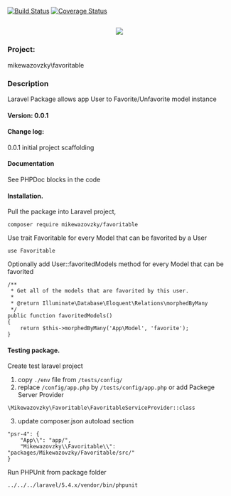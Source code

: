[![Build Status](https://travis-ci.org/mikewazovzky/favoritable.svg?branch=master)](https://travis-ci.org/mikewazovzky/favoritable)
[![Coverage Status](https://coveralls.io/repos/github/mikewazovzky/favoritable/badge.svg?branch=master&foo=bar)](https://coveralls.io/github/mikewazovzky/favoritable?branch=master)

<h2 align="center">
	<img src="https://laravel.com/assets/img/components/logo-laravel.svg">
</h2>

### Project: 
mikewazovzky\favoritable
### Description
Laravel Package allows app User to Favorite/Unfavorite model instance  
#### Version: 0.0.1
#### Change log:  
0.0.1 initial project scaffolding
#### Documentation
See PHPDoc blocks in the code
#### Installation. 
Pull the package into Laravel project,  
```
composer require mikewazovzky/favoritable
```
Use trait Favoritable for every Model that can be favorited by a User
```
use Favoritable
```
Optionally add User::favoritedModels method for every Model that can be favorited 
```
/**
 * Get all of the models that are favorited by this user.
 * 
 * @return Illuminate\Database\Eloquent\Relations\morphedByMany 
 */
public function favoritedModels()
{
    return $this->morphedByMany('App\Model', 'favorite');
}  
```
#### Testing package. 
Create test laravel project   
1. copy `./env` file from `/tests/config/`  
2. replace `/config/app.php` by `/tests/config/app.php` or add Packege Server Provider
 ```
\Mikewazovzky\Favoritable\FavoritableServiceProvider::class
```
3. update composer.json autoload section
```
"psr-4": {
    "App\\": "app/",  
    "Mikewazovzky\\Favoritable\\": "packages/Mikewazovzky/Favoritable/src/"
}
```
Run PHPUnit from package folder
```
../../../laravel/5.4.x/vendor/bin/phpunit
```



